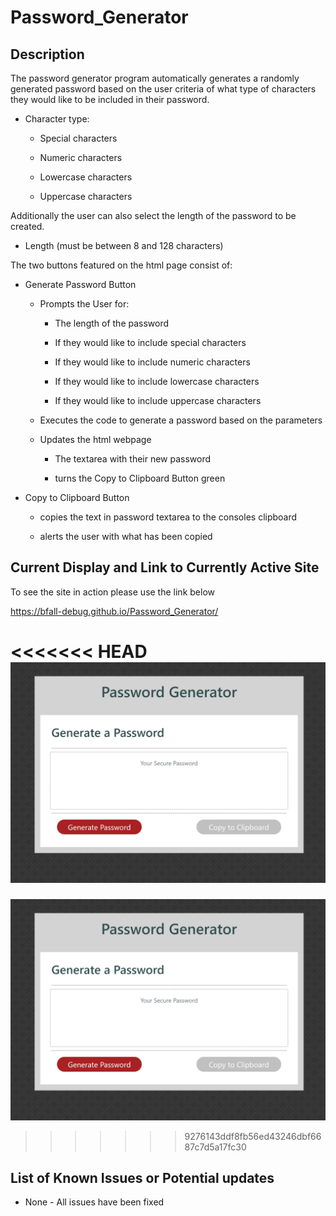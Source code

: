 # Password_Generator
## Description

The password generator program automatically generates a randomly generated password based on the user criteria of what type of characters they would like to be included in their password.

* Character type:

  * Special characters 

  * Numeric characters

  * Lowercase characters

  * Uppercase characters

Additionally the user can also select the length of the password to be created.

* Length (must be between 8 and 128 characters)

The two buttons featured on the html page consist of:

* Generate Password Button

    * Prompts the User for:

        * The length of the password

        * If they would like to include special characters

        * If they would like to include numeric characters

        * If they would like to include lowercase characters

        * If they would like to include uppercase characters

    * Executes the code to generate a password based on the parameters

    * Updates the html webpage

        * The textarea with their new password

        * turns the Copy to Clipboard Button green

* Copy to Clipboard Button

    * copies the text in password textarea to the consoles clipboard

    * alerts the user with what has been copied

## Current Display and Link to Currently Active Site

To see the site in action please use the link below

https://bfall-debug.github.io/Password_Generator/

<<<<<<< HEAD
![screenshot](./Assets/images/screenshot.png)
=======

![screenshot](assets/images/screenshot.PNG)
>>>>>>> 9276143ddf8fb56ed43246dbf6687c7d5a17fc30

## List of Known Issues or Potential updates

* None - All issues have been fixed
